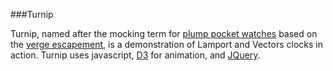 
###Turnip

Turnip, named after the mocking term for [plump pocket watches](http://richardlangworth.com/the-turnip-churchills-breguet-pocket-watch) based on the [verge escapement](http://en.wikipedia.org/wiki/Verge_escapement#Decline), is a demonstration of Lamport and Vectors clocks in action. Turnip uses javascript, [D3](https://github.com/mbostock/d3) for animation, and [JQuery](https://github.com/jquery/jquery).

